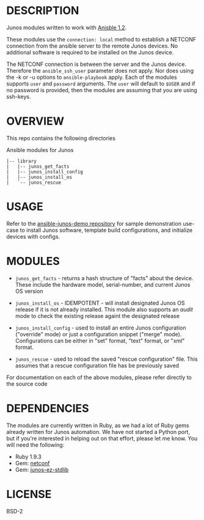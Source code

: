 DESCRIPTION
===========

  Junos modules written to work with [Anisble 1.2](http://www.ansibleworks.com).  

  These modules use the `connection: local` method to establish a NETCONF connection from the ansible server to the remote Junos devices.  No additional software is required to be installed on the Junos device.
  
  The NETCONF connection is between the server and the Junos device.  Therefore the `ansible_ssh_user` parameter does not apply.  Nor does using the -k or -u options to `ansible-playbook` apply.  Each of the modules supports `user` and `password` arguments.  The `user` will default to `$USER` and if no password is provided, then the modules are assuming that you are using ssh-keys.


OVERVIEW
========

This repo contains the following directories

Ansible modules for Junos
````
|-- library
|   |-- junos_get_facts
|   |-- junos_install_config
|   |-- junos_install_os
|   `-- junos_rescue

````

USAGE
=====

  Refer to the [ansible-junos-demo repository](https://github.com/jeremyschulman/ansible-junos-demo) for sample demonstration use-case to install Junos software, template build configurations, and initialize devices with configs.
  
MODULES
=======

  * `junos_get_facts` - returns a hash structure of "facts" about the device.  These include the hardware model, serial-number, and current Junos OS version
  
  * `junos_install_os` - IDEMPOTENT - will install designated Junos OS release if it is not already installed.  This module also supports an *audit* mode to check the existing release againt the designated release

  * `junos_install_config` - used to install an entire Junos configuration ("override" mode) or just a configuration snippet ("merge" mode).  Configurations can be either in "set" format, "text" format, or "xml" format.

  * `junos_rescue` - used to reload the saved "rescue configuration" file.  This assumes that a rescue configuration file has be previously saved 
  
  For documentation on each of the above modules, please refer directly to the source code

DEPENDENCIES
============

  The modules are currently written in Ruby, as we had a lot of Ruby gems already written for Junos automation.  We have not started a Python port, but if you're interested in helping out on that effort, please let me know.  You will need the following:
  
  * Ruby 1.9.3
  * Gem: [netconf](https://github.com/Juniper-Workflow/net-netconf)
  * Gem: [junos-ez-stdlib](https://github.com/jeremyschulman/ruby-junos-ez-stdlib)

LICENSE
=======
  BSD-2
  
